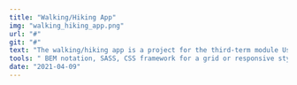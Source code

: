 ```yaml
---
title: "Walking/Hiking App"
img: "walking_hiking_app.png"
url: "#"
git: "#"
text: "The walking/hiking app is a project for the third-term module User Interface Prototyping. This project was a follow-up to the first one we worked on, which was to create a prototype for a mobile app that would be used to locate favorite hiking trails and other attractions. The website for the walking/hiking app had to highlight the app's prototype concept."
tools: " BEM notation, SASS, CSS framework for a grid or responsive styling, Eleventy data, and nunjucks were among the most used during this project."
date: "2021-04-09"
---
```


